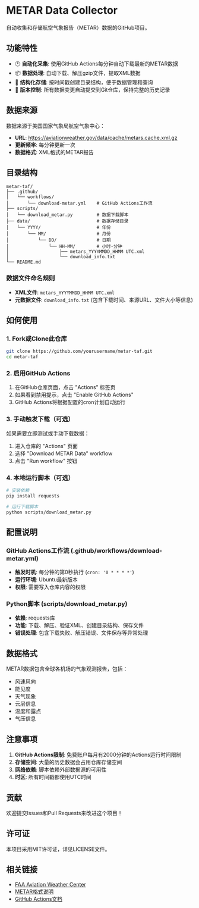 # METAR Data Collector

自动收集和存储航空气象报告（METAR）数据的GitHub项目。

## 功能特性

- 🕐 **自动化采集**: 使用GitHub Actions每分钟自动下载最新的METAR数据
- 📦 **数据处理**: 自动下载、解压gzip文件，提取XML数据
- 📁 **结构化存储**: 按时间戳创建目录结构，便于数据管理和查询
- 🔄 **版本控制**: 所有数据变更自动提交到Git仓库，保持完整的历史记录

## 数据来源

数据来源于美国国家气象局航空气象中心：
- **URL**: https://aviationweather.gov/data/cache/metars.cache.xml.gz
- **更新频率**: 每分钟更新一次
- **数据格式**: XML格式的METAR报告

## 目录结构

```
metar-taf/
├── .github/
│   └── workflows/
│       └── download-metar.yml    # GitHub Actions工作流
├── scripts/
│   └── download_metar.py         # 数据下载脚本
├── data/                         # 数据存储目录
│   └── YYYY/                     # 年份
│       └── MM/                   # 月份
│           └── DD/               # 日期
│               └── HH-MM/        # 小时-分钟
│                   ├── metars_YYYYMMDD_HHMM UTC.xml
│                   └── download_info.txt
└── README.md
```

### 数据文件命名规则

- **XML文件**: `metars_YYYYMMDD_HHMM UTC.xml`
- **元数据文件**: `download_info.txt` (包含下载时间、来源URL、文件大小等信息)

## 如何使用

### 1. Fork或Clone此仓库

```bash
git clone https://github.com/yourusername/metar-taf.git
cd metar-taf
```

### 2. 启用GitHub Actions

1. 在GitHub仓库页面，点击 "Actions" 标签页
2. 如果看到禁用提示，点击 "Enable GitHub Actions"
3. GitHub Actions将根据配置的cron计划自动运行

### 3. 手动触发下载（可选）

如果需要立即测试或手动下载数据：

1. 进入仓库的 "Actions" 页面
2. 选择 "Download METAR Data" workflow
3. 点击 "Run workflow" 按钮

### 4. 本地运行脚本（可选）

```bash
# 安装依赖
pip install requests

# 运行下载脚本
python scripts/download_metar.py
```

## 配置说明

### GitHub Actions工作流 (.github/workflows/download-metar.yml)

- **触发时机**: 每分钟的第0秒执行 (`cron: '0 * * * *'`)
- **运行环境**: Ubuntu最新版本
- **权限**: 需要写入仓库内容的权限

### Python脚本 (scripts/download_metar.py)

- **依赖**: requests库
- **功能**: 下载、解压、验证XML、创建目录结构、保存文件
- **错误处理**: 包含下载失败、解压错误、文件保存等异常处理

## 数据格式

METAR数据包含全球各机场的气象观测报告，包括：
- 风速风向
- 能见度
- 天气现象
- 云层信息
- 温度和露点
- 气压信息

## 注意事项

1. **GitHub Actions限制**: 免费账户每月有2000分钟的Actions运行时间限制
2. **存储空间**: 大量的历史数据会占用仓库存储空间
3. **网络依赖**: 脚本依赖外部数据源的可用性
4. **时区**: 所有时间戳都使用UTC时间

## 贡献

欢迎提交Issues和Pull Requests来改进这个项目！

## 许可证

本项目采用MIT许可证，详见LICENSE文件。

## 相关链接

- [FAA Aviation Weather Center](https://aviationweather.gov/)
- [METAR格式说明](https://en.wikipedia.org/wiki/METAR)
- [GitHub Actions文档](https://docs.github.com/en/actions)
